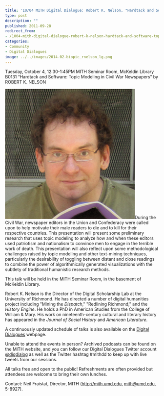 ```yaml
---
title: '10/04 MITH Digital Dialogue: Robert K. Nelson, "Hardtack and Software: Topic Modeling in Civil War Newspapers"'
type: post
description: ""
published: 2011-09-28
redirect_from: 
- /1004-mith-digital-dialogue-robert-k-nelson-hardtack-and-software-topic-modeling-in-civil-war-newspapers/
categories:
- Community
- Digital Dialogues
image: ../../images/2014-02-biopic_rnelson_lg.png
---
```

Tuesday, October 4, 12:30-1:45PM MITH Seminar Room, McKeldin Library B0131 “Hardtack and Software: Topic Modeling in Civil War Newspapers” by ROBERT K. NELSON

![Robert Nelson](../../images/2014-02-biopic_rnelson_lg.png)During the Civil War, newspaper editors in the Union and Confederacy were called upon to help motivate their male readers to die and to kill for their respective countries. This presentation will present some preliminary research that uses topic modeling to analyze how and when these editors used patriotism and nationalism to convince men to engage in the terrible work of death. This presentation will also reflect upon some methodological challenges raised by topic modeling and other text-mining techniques, particularly the desirability of toggling between distant and close readings to combine the power of algorithmically generated visualizations with the subtlety of traditional humanistic research methods.

This talk will be held in the MITH Seminar Room, in the basement of McKeldin Library.

Robert K. Nelson is the Director of the Digital Scholarship Lab at the University of Richmond. He has directed a number of digital humanities project including "Mining the _Dispatch_," "Redlining Richmond," and the _History Engine_. He holds a PhD in American Studies from the College of William & Mary. His work on nineteenth-century cultural and literary history has appeared in the _Journal of Social History_ and _American Literature_.

A continuously updated schedule of talks is also available on the [Digital Dialogues](http://mith.umd.edu/podcast/) webpage.

Unable to attend the events in person? Archived podcasts can be found on the MITH website, and you can follow our Digital Dialogues Twitter account [@digdialog](http://twitter.com/#!/digdialog) as well as the Twitter hashtag #mithdd to keep up with live tweets from our sessions.

All talks free and open to the public! Refreshments are often provided but attendees are welcome to bring their own lunches.

Contact: Neil Fraistat, Director, MITH (http://mith.umd.edu, mith@umd.edu, 5-8927).
